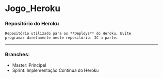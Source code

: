 # Jogo_Heroku

### Repositório do Heroku

	Repositório utilizado para os **Deploys** do Heroku. Evite
	programar diretamente neste repositório. IC a parte.

---

### Branches:

+ Master: Principal
+ Sprint: Implementação Contínua do Heroku